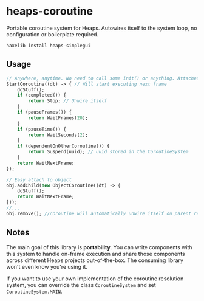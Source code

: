 # heaps-coroutine

Portable coroutine system for Heaps. Autowires itself to the system loop, no configuration or boilerplate required.

```
haxelib install heaps-simplegui
```

## Usage

```haxe
// Anywhere, anytime. No need to call some init() or anything. Attaches itself to the frame loop.
StartCoroutine((dt) -> { // Will start executing next frame
    doStuff();
    if (completed()) {
        return Stop; // Unwire itself
    }
    if (pauseFrames()) {
        return WaitFrames(20);
    }
    if (pauseTime()) {
        return WaitSeconds(2);
    }    
    if (dependentOnOtherCoroutine()) {
        return Suspend(uuid); // uuid stored in the CoroutineSystem
    }
    return WaitNextFrame;
});

// Easy attach to object
obj.addChild(new ObjectCoroutine((dt) -> {
    doStuff();
    return WaitNextFrame;
}));
//...
obj.remove(); //coroutine will automatically unwire itself on parent removal
```

## Notes

The main goal of this library is **portability**. You can write components with this system to handle on-frame execution and share those components across different Heaps projects out-of-the-box. The consuming library won't even know you're using it.

If you want to use your own implementation of the coroutine resolution system, you can override the class `CoroutineSystem` and set `CoroutineSystem.MAIN`.
